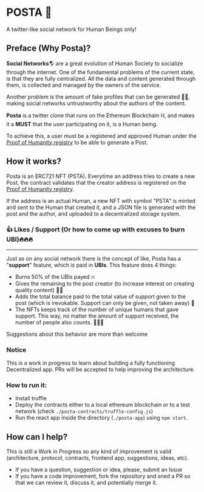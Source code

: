 # POSTA 📢
A twitter-like social network for Human Beings only!

## Preface  (Why Posta)?
**Social Networks**🌎 are a great evolution of Human Society to socialize through the internet. One of the fundamental problems of the current state, is that they are fully centralized. All the data and content generated through them, is collected and managed by the owners of the service.

Another problem is the amount of fake profiles that can be generated 🦹‍♂️, making social networks untrustworthy about the authors of the content.

**Posta** is a twitter clone that runs on the Ethereum Blockchain ⛓️, and makes it a **MUST** that the user participating on it, is a Human being.

To achieve this, a user must be a registered and approved Human under the [Proof of Humanity registry](https://www.proofofhumanity.id/) to be able to generate a Post.

## How it works?
Posta is an ERC721 NFT (PSTA). Everytime an address tries to create a new Post, the contract validates that the creator address is registered on the [Proof of Humanity registry](https://www.proofofhumanity.id/).

If the address is an actual Human, a new NFT with symbol "PSTA" is minted and sent to the Human that created it, and a JSON file is generated with the post and the author, and uploaded to a decentralized storage system.

### 👍 Likes / Support (Or how to come up with excuses to burn UBI)🔥🔥🔥
---
Just as on any social network there is the concept of like, Posta has a "**support**" feature, which is paid in **UBIs**.
This feature does 4 things:
- Burns 50% of the UBIs payed 🔥
- Gives the remaining to the post creator (to increase interest on creating quality content) 👤🧾
- Adds the total balance paid to the total value of support given to the post (which is irevokable. Support can only be given, not taken away) 💎
- The NFTs keeps track of the number of unique humans that gave support. This way, no matter the amount of support received, the number of people also counts. 👥👥👥

Suggestions about this behavior are more than welcome

###  Notice
This is a work in progress to learn about building a fully functioning Decentralized app.
PRs will be accepted to help improving the architecture.

### How to run it:
- Install truffle
- Deploy the contracts either to a local ethereum blockchain or to a test network (check `./posta-contracts/truffle-config.js`)
- Run the react app inside the directory (`./posta-app`) using `npm start`.

## How can I help?
This is still a Work in Progress so any kind of improvement is valid (architecture, protocol, contracts, frontend app, suggestions, ideas, etc).

- If you have a question, suggestion or idea, please, submit an Issue
- If you have a code improvement, fork the repository and sned a PR so that we can review it, discuss it, and potentially merge it.
